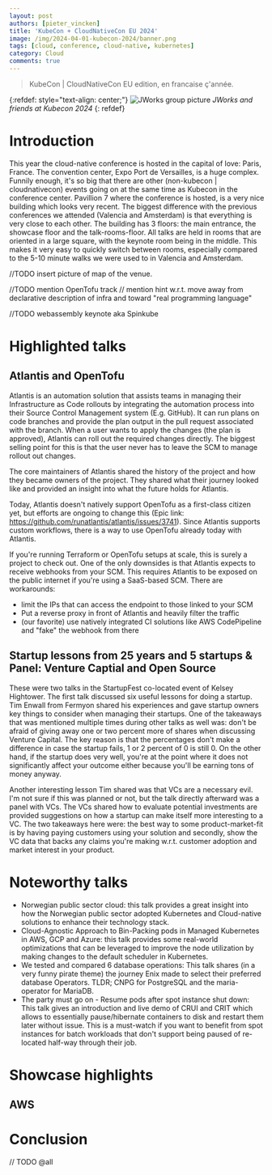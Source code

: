 ```yaml
---
layout: post
authors: [pieter_vincken]
title: 'KubeCon + CloudNativeCon EU 2024'
image: /img/2024-04-01-kubecon-2024/banner.png
tags: [cloud, conference, cloud-native, kubernetes]
category: Cloud
comments: true
---
```


> KubeCon \| CloudNativeCon EU edition, en francaise ç'année. 

{:refdef: style="text-align: center;"}
<img src="{{ '/img/2024-04-01-kubecon-2024/group_photo.jpg' | prepend: site.baseurl }}" alt="JWorks group picture" class="image" style="margin:0px auto; max-width:100%">
_JWorks and friends at Kubecon 2024_
{: refdef}

# Introduction

This year the cloud-native conference is hosted in the capital of love: Paris, France. 
The convention center, Expo Port de Versailles, is a huge complex. 
Funnily enough, it's so big that there are other (non-kubecon | cloudnativecon) events going on at the same time as Kubecon in the conference center. 
Pavillion 7 where the conference is hosted, is a very nice building which looks very recent. 
The biggest difference with the previous conferences we attended (Valencia and Amsterdam) is that everything is very close to each other. 
The building has 3 floors: the main entrance, the showcase floor and the talk-rooms-floor. 
All talks are held in rooms that are oriented in a large square, with the keynote room being in the middle. 
This makes it very easy to quickly switch between rooms, especially compared to the 5-10 minute walks we were used to in Valencia and Amsterdam. 

//TODO insert picture of map of the venue. 

//TODO mention OpenTofu track
// mention hint w.r.t. move away from declarative description of infra and toward "real programming language"

//TODO webassembly keynote aka Spinkube

# Highlighted talks

## Atlantis and OpenTofu

Atlantis is an automation solution that assists teams in managing their Infrastructure as Code rollouts by integrating the automation process into their Source Control Management system (E.g. GitHub).
It can run plans on code branches and provide the plan output in the pull request associated with the branch. 
When a user wants to apply the changes (the plan is approved), Atlantis can roll out the required changes directly. 
The biggest selling point for this is that the user never has to leave the SCM to manage rollout out changes.

The core maintainers of Atlantis shared the history of the project and how they became owners of the project. 
They shared what their journey looked like and provided an insight into what the future holds for Atlantis. 

Today, Atlantis doesn't natively support OpenTofu as a first-class citizen yet, but efforts are ongoing to change this (Epic link: https://github.com/runatlantis/atlantis/issues/3741). 
Since Atlantis supports custom workflows, there is a way to use OpenTofu already today with Atlantis. 

If you're running Terraform or OpenTofu setups at scale, this is surely a project to check out. 
One of the only downsides is that Atlantis expects to receive webhooks from your SCM. 
This requires Atlantis to be exposed on the public internet if you're using a SaaS-based SCM. 
There are workarounds: 
- limit the IPs that can access the endpoint to those linked to your SCM
- Put a reverse proxy in front of Atlantis and heavily filter the traffic
- (our favorite) use natively integrated CI solutions like AWS CodePipeline and "fake" the webhook from there

## Startup lessons from 25 years and 5 startups & Panel: Venture Captial and Open Source

These were two talks in the StartupFest co-located event of Kelsey Hightower.
The first talk discussed six useful lessons for doing a startup. 
Tim Enwall from Fermyon shared his experiences and gave startup owners key things to consider when managing their startups. 
One of the takeaways that was mentioned multiple times during other talks as well was: don't be afraid of giving away one or two percent more of shares when discussing Venture Capital.
The key reason is that the percentages don't make a difference in case the startup fails, 1 or 2 percent of 0 is still 0. 
On the other hand, if the startup does very well, you're at the point where it does not significantly affect your outcome either because you'll be earning tons of money anyway. 

Another interesting lesson Tim shared was that VCs are a necessary evil. 
I'm not sure if this was planned or not, but the talk directly afterward was a panel with VCs. 
The VCs shared how to evaluate potential investments are provided suggestions on how a startup can make itself more interesting to a VC. 
The two takeaways here were: the best way to some product-market-fit is by having paying customers using your solution and secondly, show the VC data that backs any claims you're making w.r.t. customer adoption and market interest in your product. 

# Noteworthy talks

- Norwegian public sector cloud: this talk provides a great insight into how the Norwegian public sector adopted Kubernetes and Cloud-native solutions to enhance their technology stack. 
- Cloud-Agnostic Approach to Bin-Packing pods in Managed Kubernetes in AWS, GCP and Azure: this talk provides some real-world optimizations that can be leveraged to improve the node utilization by making changes to the default scheduler in Kubernetes.
- We tested and compared 6 database operations: This talk shares (in a very funny pirate theme) the journey Enix made to select their preferred database Operators. TLDR; CNPG for PostgreSQL and the maria-operator for MariaDB.
- The party must go on - Resume pods after spot instance shut down: This talk gives an introduction and live demo of CRUI and CRIT which allows to essentially pause/hibernate containers to disk and restart them later without issue. This is a must-watch if you want to benefit from spot instances for batch workloads that don't support being paused of re-located half-way through their job. 

# Showcase highlights

## AWS

# Conclusion
// TODO @all